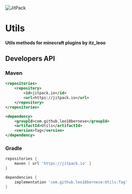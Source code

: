 ![JitPack](https://img.shields.io/github/v/release/leo18bernese/Utils)

# Utils

#### Utils methods for minecraft plugins by itz_leoo

## Developers API

### Maven

```xml
<repositories>
    <repository>
        <id>jitpack.io</id>
        <url>https://jitpack.io</url>
    </repository>
</repositories>
```

```xml
<dependency>
    <groupId>com.github.leo18bernese</groupId>
    <artifactId>Utils</artifactId>
    <version>Tag</version>
</dependency>
```

### Gradle

```groovy
repositories {
    maven { url 'https://jitpack.io' }
}
```

```groovy
dependencies {
    implementation 'com.github.leo18bernese:Utils:Tag'
}
```
